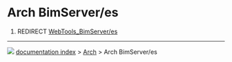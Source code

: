 # Arch BimServer/es
1.  REDIRECT [WebTools\_BimServer/es](WebTools_BimServer/es.md)



---
![](images/Right_arrow.png) [documentation index](../README.md) > [Arch](Arch_Workbench.md) > Arch BimServer/es
